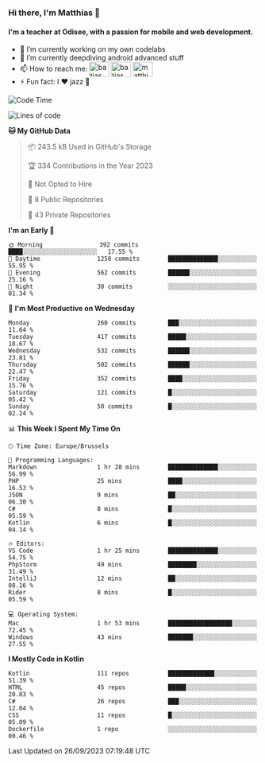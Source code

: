 ### Hi there, I'm Matthias 👋

#### I'm a teacher at Odisee, with a passion for mobile and web development.

- 🔭 I’m currently working on my own codelabs
- 🌱 I’m currently deepdiving android advanced stuff
- 📫 How to reach me: <a href="https://dev.to/batjas" target="_blank"><img align="center" src="https://raw.githubusercontent.com/rahuldkjain/github-profile-readme-generator/master/src/images/icons/Social/devto.svg" alt="batjas" height="30" width="40" /></a>
<a href="https://twitter.com/batjas" target="_blank"><img align="center" src="https://raw.githubusercontent.com/rahuldkjain/github-profile-readme-generator/master/src/images/icons/Social/twitter.svg" alt="batjas" height="30" width="40" /></a>
<a href="https://linkedin.com/in/matthiasdruwé" target="_blank"><img align="center" src="https://raw.githubusercontent.com/rahuldkjain/github-profile-readme-generator/master/src/images/icons/Social/linked-in-alt.svg" alt="matthiasdruwé" height="30" width="40" /></a>
- ⚡ Fun fact: I ❤ jazz 🎷


<!--START_SECTION:waka-->
![Code Time](http://img.shields.io/badge/Code%20Time-849%20hrs%2046%20mins-blue)

![Lines of code](https://img.shields.io/badge/From%20Hello%20World%20I%27ve%20Written-2.5%20million%20lines%20of%20code-blue)

**🐱 My GitHub Data** 

> 📦 243.5 kB Used in GitHub's Storage 
 > 
> 🏆 334 Contributions in the Year 2023
 > 
> 🚫 Not Opted to Hire
 > 
> 📜 8 Public Repositories 
 > 
> 🔑 43 Private Repositories 
 > 
**I'm an Early 🐤** 

```text
🌞 Morning                392 commits         ████░░░░░░░░░░░░░░░░░░░░░   17.55 % 
🌆 Daytime                1250 commits        ██████████████░░░░░░░░░░░   55.95 % 
🌃 Evening                562 commits         ██████░░░░░░░░░░░░░░░░░░░   25.16 % 
🌙 Night                  30 commits          ░░░░░░░░░░░░░░░░░░░░░░░░░   01.34 % 
```
📅 **I'm Most Productive on Wednesday** 

```text
Monday                   260 commits         ███░░░░░░░░░░░░░░░░░░░░░░   11.64 % 
Tuesday                  417 commits         █████░░░░░░░░░░░░░░░░░░░░   18.67 % 
Wednesday                532 commits         ██████░░░░░░░░░░░░░░░░░░░   23.81 % 
Thursday                 502 commits         ██████░░░░░░░░░░░░░░░░░░░   22.47 % 
Friday                   352 commits         ████░░░░░░░░░░░░░░░░░░░░░   15.76 % 
Saturday                 121 commits         █░░░░░░░░░░░░░░░░░░░░░░░░   05.42 % 
Sunday                   50 commits          █░░░░░░░░░░░░░░░░░░░░░░░░   02.24 % 
```


📊 **This Week I Spent My Time On** 

```text
🕑︎ Time Zone: Europe/Brussels

💬 Programming Languages: 
Markdown                 1 hr 28 mins        ██████████████░░░░░░░░░░░   56.99 % 
PHP                      25 mins             ████░░░░░░░░░░░░░░░░░░░░░   16.53 % 
JSON                     9 mins              ██░░░░░░░░░░░░░░░░░░░░░░░   06.30 % 
C#                       8 mins              █░░░░░░░░░░░░░░░░░░░░░░░░   05.59 % 
Kotlin                   6 mins              █░░░░░░░░░░░░░░░░░░░░░░░░   04.14 % 

🔥 Editors: 
VS Code                  1 hr 25 mins        ██████████████░░░░░░░░░░░   54.75 % 
PhpStorm                 49 mins             ████████░░░░░░░░░░░░░░░░░   31.49 % 
IntelliJ                 12 mins             ██░░░░░░░░░░░░░░░░░░░░░░░   08.16 % 
Rider                    8 mins              █░░░░░░░░░░░░░░░░░░░░░░░░   05.59 % 

💻 Operating System: 
Mac                      1 hr 53 mins        ██████████████████░░░░░░░   72.45 % 
Windows                  43 mins             ███████░░░░░░░░░░░░░░░░░░   27.55 % 
```

**I Mostly Code in Kotlin** 

```text
Kotlin                   111 repos           █████████████░░░░░░░░░░░░   51.39 % 
HTML                     45 repos            █████░░░░░░░░░░░░░░░░░░░░   20.83 % 
C#                       26 repos            ███░░░░░░░░░░░░░░░░░░░░░░   12.04 % 
CSS                      11 repos            █░░░░░░░░░░░░░░░░░░░░░░░░   05.09 % 
Dockerfile               1 repo              ░░░░░░░░░░░░░░░░░░░░░░░░░   00.46 % 
```




 Last Updated on 26/09/2023 07:19:48 UTC
<!--END_SECTION:waka-->
